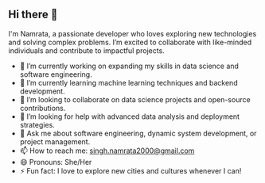 ## Hi there 👋
I'm Namrata, a passionate developer who loves exploring new technologies and solving complex problems. I’m excited to collaborate with like-minded individuals and contribute to impactful projects.

- 🔭 I’m currently working on expanding my skills in data science and software engineering.
- 🌱 I’m currently learning machine learning techniques and backend development.
- 👯 I’m looking to collaborate on data science projects and open-source contributions.
- 🤔 I’m looking for help with advanced data analysis and deployment strategies.
- 💬 Ask me about software engineering, dynamic system development, or project management.
- 📫 How to reach me: singh.namrata2000@gmail.com
- 😄 Pronouns: She/Her
- ⚡ Fun fact: I love to explore new cities and cultures whenever I can!
